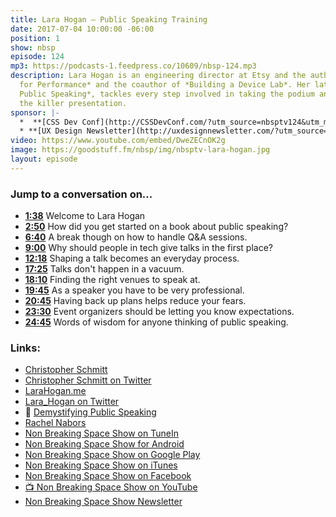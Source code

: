 ```yaml
---
title: Lara Hogan — Public Speaking Training
date: 2017-07-04 10:00:00 -06:00
position: 1
show: nbsp
episode: 124
mp3: https://podcasts-1.feedpress.co/10609/nbsp-124.mp3
description: Lara Hogan is an engineering director at Etsy and the author of *Designing
  for Performance* and the coauthor of *Building a Device Lab*. Her latest book, *Demystifying
  Public Speaking*, tackles every step involved in taking the podium and delivering
  the killer presentation.
sponsor: |-
  *  **[CSS Dev Conf](http://CSSDevConf.com/?utm_source=nbsptv124&utm_medium=podcast&utm_campaign=cssdevconf2017)** — Conference dedicated to CSS and its super friend technologies like JavaScript, Sass, npm, and more. A limited supply of Early Bird Tickets now on sale. [Register now!](http://CSSDevConf.com/?utm_source=nbsptv124&utm_medium=podcast&utm_campaign=cssdevconf2017)
  * **[UX Design Newsletter](http://uxdesignnewsletter.com/?utm_source=nbsptv124&utm_medium=podcast&utm_campaign=uxdesignnewsletter)** — A weekly free newsletter containing a collection of tutorials, articles, and videos about front-end design and development, plus tips on how to bring better engagement to the multi-device world curated by Christopher Schmitt. [Sign up now!](http://uxdesignnewsletter.com/?utm_source=nbsptv124&utm_medium=podcast&utm_campaign=uxdesignnewsletter)
video: https://www.youtube.com/embed/DweZECnOK2g
image: https://goodstuff.fm/nbsp/img/nbsptv-lara-hogan.jpg
layout: episode
---
```


### Jump to a conversation on...

* **[1:38](https://goodstuff.fm/nbsp/124#t=1:38)** Welcome to Lara Hogan
* **[2:50](https://goodstuff.fm/nbsp/124#t=2:50)** How did you get started on a book about public speaking?
* **[6:40](https://goodstuff.fm/nbsp/124#t=6:40)** A break though on how to handle Q&A sessions.
* **[9:00](https://goodstuff.fm/nbsp/124#t=9:00)** Why should people in tech give talks in the first place?
* **[12:18](https://goodstuff.fm/nbsp/124#t=12:18)** Shaping a talk becomes an everyday process.
* **[17:25](https://goodstuff.fm/nbsp/124#t=17:25)** Talks don't happen in a vacuum.
* **[18:10](https://goodstuff.fm/nbsp/124#t=18:10)** Finding the right venues to speak at.
* **[19:45](https://goodstuff.fm/nbsp/124#t=19:45)** As a speaker you have to be very professional.
* **[20:45](https://goodstuff.fm/nbsp/124#t=20:45)** Having back up plans helps reduce your fears.
* **[23:30](https://goodstuff.fm/nbsp/124#t=23:30)** Event organizers should be letting you know expectations.
* **[24:45](https://goodstuff.fm/nbsp/124#t=24:45)** Words of wisdom for anyone thinking of public speaking.


### Links:

* [Christopher Schmitt](http://Christopher.org)
* [Christopher Schmitt on Twitter](https://twitter.com/teleject)
* [LaraHogan.me](http://larahogan.me)
* [Lara_Hogan on Twitter](https://twitter.com/lara_hogan)
* 📘 [Demystifying Public Speaking](https://abookapart.com/products/demystifying-public-speaking)
* [Rachel Nabors](http://rachelnabors.com)
* [Non Breaking Space Show on TuneIn](http://tunein.com/radio/Non-Breaking-Space-Show-p885155/)
* [Non Breaking Space Show for Android](http://subscribeonandroid.com/feeds.goodstuff.fm/nbsp)
* [Non Breaking Space Show on Google Play](https://playmusic.app.goo.gl/?ibi=com.google.PlayMusic&isi=691797987&ius=googleplaymusic&link=https://play.google.com/music/m/Iw5ik6iwalo5vmda5rqyrotdney?t%3DNon_Breaking_Space_Show%26pcampaignid%3DMKT-na-all-co-pr-mu-pod-16)
* [Non Breaking Space Show on iTunes](https://itunes.apple.com/ca/podcast/non-breaking-space-show/id507162981?mt=2&ign-mpt=uo%3D4)
* [Non Breaking Space Show on Facebook](https://www.facebook.com/nbsptv)
* [📺 Non Breaking Space Show on YouTube](https://www.youtube.com/channel/UC--mqA75V3CM8hxId0l7e_g?sub_confirmation=1)
* [Non Breaking Space Show Newsletter](http://newsletter.nonbreakingspace.tv/)
